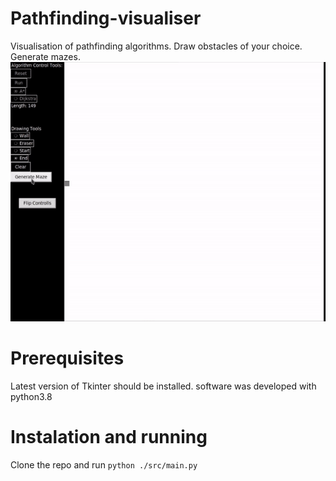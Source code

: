 # Pathfinding-visualiser
Visualisation of pathfinding algorithms. Draw obstacles of your choice. Generate mazes.
![path](https://github.com/adibozzhanov/Pathfinding-visualiser/blob/main/images/pathfinding.gif?raw=true)

# Prerequisites
Latest version of Tkinter should be installed. software was developed with python3.8

# Instalation and running
Clone the repo and run ```python ./src/main.py```
